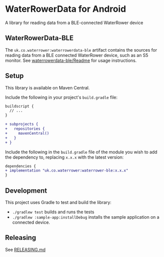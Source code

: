 # WaterRowerData for Android

A library for reading data from a BLE-connected WaterRower device

## WaterRowerData-BLE

The `uk.co.waterrower:waterrowerdata-ble` artifact contains the sources for
reading data from a BLE connected WaterRower device, such as an S5 monitor.
See [waterrowerdata-ble/Readme](waterrowerdata-ble/README.md) for usage
instructions.

## Setup

This library is available on Maven Central.

Include the following in your project's `build.gradle` file:

```diff
buildscript {
  // ...
}

+ subprojects {
+   repositories {
+     mavenCentral()
+   }
+ }
```

Include the following in the `build.gradle` file of the module you wish to add
the dependency to, replacing `x.x.x` with the latest version:

```diff
dependencies {
+ implementation "uk.co.waterrower:waterrower-ble:x.x.x"
}
```

## Development

This project uses Gradle to test and build the library:

 - `./gradlew test` builds and runs the tests
 - `./gradlew :sample-app:installDebug` installs the sample application on
    a connected device.

## Releasing

See [RELEASING.md](RELEASING.md)